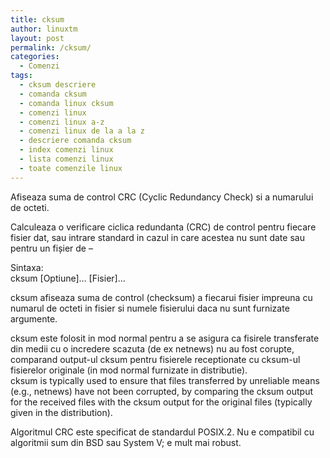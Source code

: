 ```yaml
---
title: cksum
author: linuxtm
layout: post
permalink: /cksum/
categories:
  - Comenzi
tags:
  - cksum descriere
  - comanda cksum
  - comanda linux cksum
  - comenzi linux
  - comenzi linux a-z
  - comenzi linux de la a la z
  - descriere comanda cksum
  - index comenzi linux
  - lista comenzi linux
  - toate comenzile linux
---
```

Afiseaza suma de control CRC (Cyclic Redundancy Check) si a numarului de octeti.

Calculeaza o verificare ciclica redundanta (CRC) de control pentru fiecare fisier dat, sau intrare standard in cazul in care acestea nu sunt date sau pentru un fișier de &#8211;

Sintaxa:  
cksum [Optiune]&#8230; [Fisier]&#8230;

cksum afiseaza suma de control (checksum) a fiecarui fisier impreuna cu numarul de octeti in fisier si numele fisierului daca nu sunt furnizate argumente.

cksum este folosit in mod normal pentru a se asigura ca fisirele transferate din medii cu o incredere scazuta (de ex netnews) nu au fost corupte, comparand output-ul cksum pentru fisierele receptionate cu cksum-ul fisierelor originale (in mod normal furnizate in distributie).  
cksum is typically used to ensure that files transferred by unreliable means (e.g., netnews) have not been corrupted, by comparing the cksum output for the received files with the cksum output for the original files (typically given in the distribution).

Algoritmul CRC este specificat de standardul POSIX.2. Nu e compatibil cu algoritmii sum din BSD sau System V; e mult mai robust.